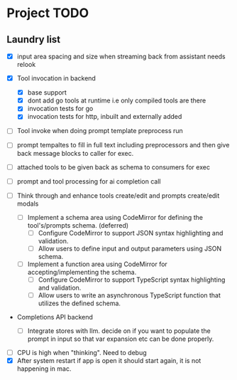 # Project TODO

## Laundry list

- [x] input area spacing and size when streaming back from assistant needs relook
- [x] Tool invocation in backend

  - [x] base support
  - [x] dont add go tools at runtime i.e only compiled tools are there
  - [x] invocation tests for go
  - [x] invocation tests for http, inbuilt and externally added

- [ ] Tool invoke when doing prompt template preprocess run
- [ ] prompt tempaltes to fill in full text including preprocessors and then give back message blocks to caller for exec.
- [ ] attached tools to be given back as schema to consumers for exec
- [ ] prompt and tool processing for ai completion call

- [ ] Think through and enhance tools create/edit and prompts create/edit modals

  - [ ] Implement a schema area using CodeMirror for defining the tool's/prompts schema. (deferred)
    - [ ] Configure CodeMirror to support JSON syntax highlighting and validation.
    - [ ] Allow users to define input and output parameters using JSON schema.
  - [ ] Implement a function area using CodeMirror for accepting/implementing the schema.
    - [ ] Configure CodeMirror to support TypeScript syntax highlighting and validation.
    - [ ] Allow users to write an asynchronous TypeScript function that utilizes the defined schema.

- Completions API backend

  - [ ] Integrate stores with llm. decide on if you want to populate the prompt in input so that var expansion etc can be done properly.

- [ ] CPU is high when "thinking". Need to debug
- [x] After system restart if app is open it should start again, it is not happening in mac.
